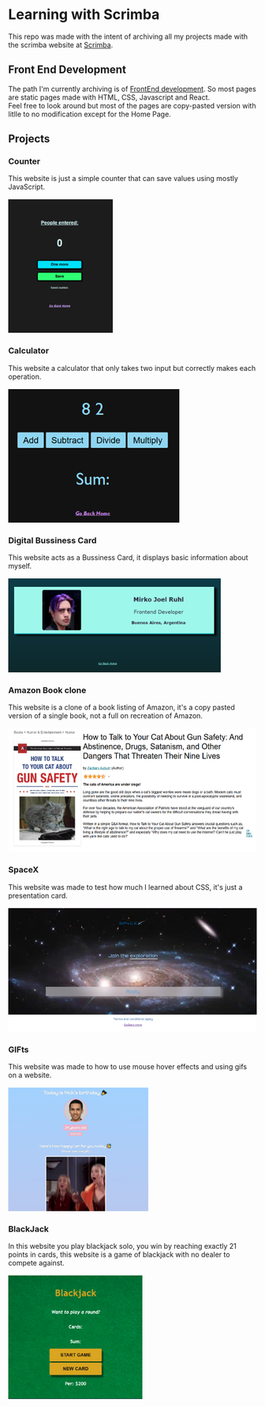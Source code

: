 # Learning with Scrimba

This repo was made with the intent of archiving all my projects made with the scrimba website at [Scrimba](https://scrimba.com/).

## Front End Development

The path I'm currently archiving is of [FrontEnd development](https://scrimba.com/frontend-path-c0j).
So most pages are static pages made with HTML, CSS, Javascript and React.
<br>
Feel free to look around but most of the pages are copy-pasted version with litlle to no modification except for the Home Page.

## Projects

### Counter

This website is just a simple counter that can save values using mostly JavaScript.
<br>
<br>
<img src="res/images/day1.png" height="270px">

### Calculator

This website a calculator that only takes two input but correctly makes each operation.
<br>
<br>
<img src="res/images/day2.png" height="270px">

### Digital Bussiness Card

This website acts as a Bussiness Card, it displays basic information about myself.
<br>
<br>
<img src="res/images/bussinessCard.png" height="190px">

### Amazon Book clone

This website is a clone of a book listing of Amazon, it's a copy pasted version of a single book, not a full on recreation of Amazon.
<br>
<br>
<img src="res/images/amazonClone.png" height="250px">

### SpaceX

This website was made to test how much I learned about CSS, it's just a presentation card.
<br>
<br>
<img src="res/images/spaceX.png" height="250px">

### GIFts

This website was made to how to use mouse hover effects and using gifs on a website.
<br>
<br>
<img src="res/images/gifts.png" height="250px">

### BlackJack

In this website you play blackjack solo, you win by reaching exactly 21 points in cards, this website is a game of blackjack with no dealer to compete against.
<br>
<br>
<img src="res/images/blackjack.png" height="250px">
